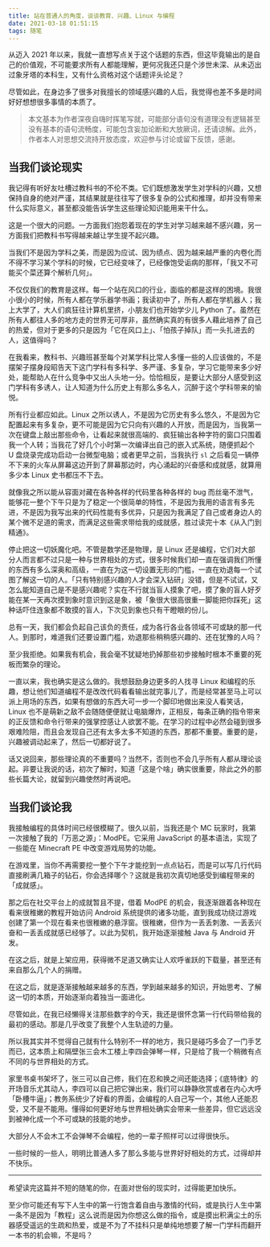 ```yaml
---
title: 站在普通人的角度，谈谈教育、兴趣、Linux 与编程
date: 2021-03-18 01:51:15
tags: 随笔
---
```


从迈入 2021 年以来，我就一直想写点关于这个话题的东西，但这毕竟输出的是自己的价值观，不可能要求所有人都能理解，更何况我还只是个涉世未深、从未迈出过象牙塔的本科生，又有什么资格对这个话题评头论足？

尽管如此，在身边多了很多对我擅长的领域感兴趣的人后，我觉得也差不多是时间好好想想很多事情的本质了。

> 本文基本为作者深夜自嗨时挥笔写就，可能部分语句没有道理没有逻辑甚至没有基本的语句流畅度，可能包含妄加论断和大放厥词，还请谅解。此外，作者本人对思想交流持开放态度，欢迎参与讨论或留下反馈，感谢。

<!-- more -->

## 当我们谈论现实

我记得有听好友吐槽过教科书的不伦不类。它们既想激发学生对学科的兴趣，又想保持自身的绝对严谨，其结果就是往往写了很多复杂的公式和推理，却并没有带来什么实际意义，甚至都没能告诉学生这些理论知识能用来干什么。

这是一个很大的问题。一方面我们抱怨着现在的学生对学习越来越不感兴趣，另一方面我们把教科书写得越来越让学生提不起兴趣。

当我们不是因为学科之美，而是因为应试、因为绩点、因为越来越严重的内卷化而不得不学习某个学科的时候，它已经变味了，已经像饱受诟病的那样，「我又不可能买个菜还算个解析几何」。

不仅仅我们的教育是这样。每一个站在风口的行业，面临的都是这样的困境。我很小很小的时候，所有人都在学乐器学书画；我读初中了，所有人都在学机器人；我上大学了，大人们疯狂往计算机里挤，小朋友们也开始学少儿 Python 了。虽然在所有人都往人多的地方走的世界无可厚非，虽然确实真的有很多人藉此培养了自己的热爱，但对于更多的只是因为「它在风口上」、「怕孩子掉队」而一头扎进去的人，这值得吗？

在我看来，教科书、兴趣班甚至每个对某学科比常人多懂一些的人应该做的，不是摆架子摆身段昭告天下这门学科有多科学、多严谨、多复杂，学习它能带来多少好处，能帮助人在什么竞争中又出人头地一分。恰恰相反，是要让大部分人感受到这门学科有多诱人，让人知道为什么历史上有那么多名人，沉醉于这个学科带来的愉悦。

所有行业都应如此。Linux 之所以诱人，不是因为它历史有多么悠久，不是因为它配置起来有多复杂，更不可能是因为它只向有兴趣的人开放，而是因为，当我第一次在键盘上敲出那些命令，让看起来就很高端的、疯狂输出各种字符的窗口只围着我一个人转；当我花了好几个小时第一次编译出自己的嵌入式系统，随便抓起个 U 盘烧录完成功启动一台微型电脑；或者更早之前，当我执行 `sl` 之后看见一辆停不下来的火车从屏幕这边开到了屏幕那边时，内心涌起的兴奋感和成就感，就算用多少本 Linux 史书都压不下去。

就像我之所以能从容面对藏在各种各样的代码里各种各样的 bug 而丝毫不泄气，能够花一整个下午只是为了稳定一个很简单的特性，不是因为我用的语言有多先进，不是因为我写出来的代码性能有多优异，只是因为我满足了自己或者身边人的某个微不足道的需求，而满足这些需求带给我的成就感，胜过读完十本《从入门到精通》。

停止把这一切妖魔化吧。不管是数学还是物理，是 Linux 还是编程，它们对大部分人而言都不过只是一种与世界相处的方式，很多时候我们却一直在强调我们所懂的东西有多么深奥和高级，一直在为这一切设置无形的门槛，一直在劝退每一个试图了解这一切的人。「只有特别感兴趣的人才会深入钻研」没错，但是不试试，又怎么能知道自己是不是感兴趣呢？实在不行就当盲人摸象了吧，摸了象的盲人好歹能在某一天再次摸到象时意识到这是象，被「象很大很高很重一脚能把你踩死」这种话吓住连象都不敢摸的盲人，下次见到象也只有干瞪眼的份儿。

总有一天，我们都会负起自己该负的责任，成为各行各业各领域不可或缺的那一代人。到那时，难道我们还要设置门槛，劝退那些稍稍感兴趣的、还在犹豫的人吗？

至少我拒绝。如果我有机会，我会毫不犹疑地扔掉那些初步接触时根本不重要的死板而繁杂的理论。

一直以来，我也确实是这么做的。我想鼓励身边更多的人找寻 Linux 和编程的乐趣，想让他们知道编程不是改改代码看看输出就完事儿了，而是经常甚至马上可以派上用场的东西，如果有想做的东西大可一步一个脚印地做出来没人看笑话，Linux 也不是萌新之敌不会随随便便就让电脑爆炸，正相反，每条正确的指令带来的正反馈和命令行带来的强掌控感让人欲罢不能。在学习的过程中必然会碰到很多艰难险阻，而且会发现自己还有太多太多不知道的东西，那都不重要。重要的是，兴趣被调动起来了，然后一切都好说了。

话又说回来，那些理论真的不重要吗？当然不，否则也不会几乎所有人都从理论谈起。非要让我说的话，初次了解时，知道「这是个啥」确实很重要，除此之外的那些长篇大论，就留到兴趣使然时再说吧。

## 当我们谈论我

我接触编程的具体时间已经很模糊了。很久以前，当我还是个 MC 玩家时，我第一次接触了我的「万恶之源」：ModPE。它采用 JavaScript 的基本语法，实现了一些能在 Minecraft PE 中改变游戏局势的功能。

在游戏里，当你不再需要挖一整个下午才能挖到一点点钻石，而是可以写几行代码直接刷满几箱子的钻石，你会选择哪个？这就是我初次真切地感受到编程带来的「成就感」。

那之后在社交平台上的成就暂且不提，借着 ModPE 的机会，我逐渐跟着各种现在看来很稚嫩的教程开始访问 Android 系统提供的诸多功能，直到我成功绕过游戏创建了第一个现在看来也很稚嫩的悬浮窗。很稚嫩，但作为一丢丢刺激、一丢丢兴奋和一丢丢成就感已经够了。以此为契机，我开始逐渐接触 Java 与 Android 开发。

在这之后，就是上架应用，获得微不足道又确实让人欢呼雀跃的下载量，甚至还有来自那么几个人的捐赠。

在这之后，就是逐渐接触越来越多的东西，学到越来越多的知识，开始思考、了解这一切的本质，开始逐渐向着独当一面进化。

尽管如此，在我已经懒得关注那些数字的今天，我还是很怀念第一行代码带给我的最初的感动。那是几乎改变了我整个人生轨迹的力量。

所以我其实并不觉得自己就有什么特别不一样的地方，我只是碰巧多会了一门手艺而已，这本质上和隔壁张三会木工楼上李四会弹琴一样，只是给了我一个稍微有点不同的与世界相处的方式。

家里书桌书架坏了，张三可以自己修，我们在忍和换之间还能选择；《底特律》的开场音乐尤其动人，李四可以自己把它弹出来，我们可以静静欣赏或者在内心大呼「卧槽牛逼」；教务系统少了好看的界面，会编程的人自己写一个，其他人还能忍受，又不是不能用。懂得如何更好地与世界相处确实会带来一些差异，但它远远没到被神化成一个不可或缺的技能的地步。

大部分人不会木工不会弹琴不会编程，他的一辈子照样可以过得很快乐。

一些时候的一些人，明明比普通人多了那么多能与世界好好相处的方式，过得却并不快乐。

***

希望读完这篇并不短的随笔的你，在面对世俗的现实时，过得能更加快乐。

至少你可能还有写下人生中的第一行饱含着自由与激情的代码，或是执行人生中第一条不是因为「教程」这么说而是因为你想这么做的指令，或是摸出积满尘土的乐器感受遥远的生疏和热爱，或是不为了不挂科只是单纯地想要了解一门学科而翻开一本书的机会嘛，不是吗？